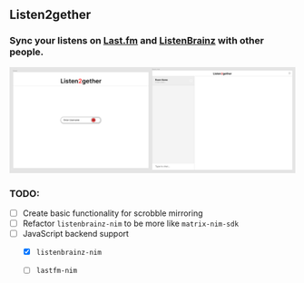 ## Listen2gether
### Sync your listens on [Last.fm](https://last.fm) and [ListenBrainz](https://listenbrainz.org) with other people.

![Current state of the Figma UI](docs/UIdraft.png)

### TODO:
- [ ] Create basic functionality for scrobble mirroring
- [ ] Refactor `listenbrainz-nim` to be more like `matrix-nim-sdk`
- [ ] JavaScript backend support
  - [x] `listenbrainz-nim`
  - [ ] `lastfm-nim`

